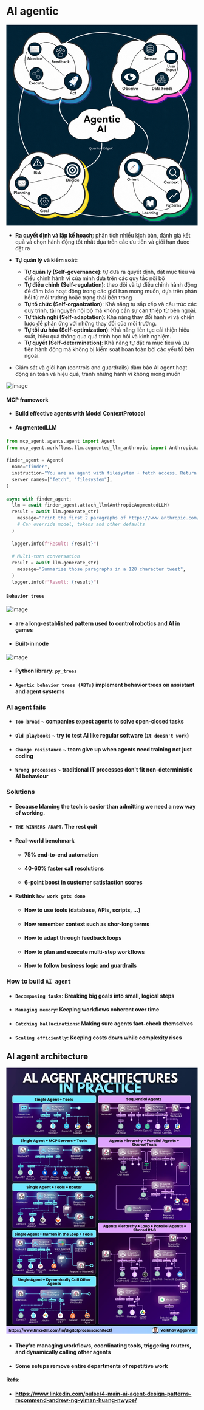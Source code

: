 # AI agentic

![](./media/agentic-ai.gif)

* **Ra quyết định và lập kế hoạch**: phân tích nhiều kịch bản, đánh giá kết quả và chọn hành động tốt nhất dựa trên các ưu tiên và giới hạn được đặt ra
* **Tự quản lý và kiểm soát**:
    * **Tự quản lý (Self-governance)**: tự đưa ra quyết định, đặt mục tiêu và điều chỉnh hành vi của mình dựa trên các quy tắc nội bộ
    * **Tự điều chỉnh (Self-regulation)**: theo dõi và tự điều chỉnh hành động để đảm bảo hoạt động trong các giới hạn mong muốn, dựa trên phản hồi từ môi trường hoặc trạng thái bên trong
    * **Tự tổ chức (Self-organization)**: Khả năng tự sắp xếp và cấu trúc các quy trình, tài nguyên nội bộ mà không cần sự can thiệp từ bên ngoài.
    * **Tự thích nghi (Self-adaptation)**: Khả năng thay đổi hành vi và chiến lược để phản ứng với những thay đổi của môi trường.
    * **Tự tối ưu hóa (Self-optimization)**: Khả năng liên tục cải thiện hiệu suất, hiệu quả thông qua quá trình học hỏi và kinh nghiệm.
    * **Tự quyết (Self-determination)**: Khả năng tự đặt ra mục tiêu và ưu tiên hành động mà không bị kiểm soát hoàn toàn bởi các yếu tố bên ngoài.

* Giám sát và giới hạn (controls and guardrails) đảm bảo AI agent hoạt động an toàn và hiệu quả, tránh những hành vi không mong muốn

![image](https://github.com/user-attachments/assets/5f758396-da1c-47c1-8029-310c740c8175)

#### MCP framework
- #### Build effective agents with Model ContextProtocol
- #### AugmentedLLM
```python
from mcp_agent.agents.agent import Agent
from mcp_agent.workflows.llm.augmented_llm_anthropic import AnthropicAugmentedLLM

finder_agent = Agent(
  name="finder",
  instruction="You are an agent with filesystem + fetch access. Return the requested file or URL contents.",
  server_names=["fetch", "filesystem"],
)

async with finder_agent:
  llm = await finder_agent.attach_llm(AnthropicAugmentedLLM)
  result = await llm.generate_str(
    message="Print the first 2 paragraphs of https://www.anthropic.com/research/building-effective-agents",
    # Can override model, tokens and other defaults
  )

  logger.info(f"Result: {result}")

  # Multi-turn conversation
  result = await llm.generate_str(
    message="Summarize those paragraphs in a 128 character tweet",
  )
  logger.info(f"Result: {result}")
```

#### `Behavior trees`
![image](https://github.com/user-attachments/assets/3ac0799e-b9fe-47c6-b825-2e328f76a7df)
- #### are a long-established pattern used to control robotics and AI in games
- #### Built-in node
![image](https://github.com/user-attachments/assets/c2d49668-775f-4387-be0c-e42b22599ce0)
- #### Python library: `py_trees`
- #### `Agentic behavior trees (ABTs)` implement behavior trees on assistant and agent systems

### AI agent fails
- #### `Too broad` ~ companies expect agents to solve open-closed tasks
- #### `Old playbooks` ~ try to test AI like regular software (`It doesn't work`)
- #### `Change resistance` ~ team give up when agents need training not just coding
- #### `Wrong processes` ~ traditional IT processes don't fit non-deterministic AI behaviour

### Solutions
- #### Because blaming the tech is easier than admitting we need a new way of working.
- #### `THE WINNERS ADAPT`. The rest quit
- #### Real-world benchmark
  - #### 75% end-to-end automation
  - #### 40-60% faster call resolutions
  - #### 6-point boost in customer satisfaction scores
- #### Rethink `how work gets done`
  - #### How to use tools (database, APIs, scripts, ...)
  - #### How remember context such as shor-long terms
  - #### How to adapt through feedback loops 
  - #### How to plan and execute multi-step workflows
  - #### How to follow business logic and guardrails

### How to build `AI agent`
- #### `Decomposing tasks`: Breaking big goals into small, logical steps
- #### `Managing memory`: Keeping workflows coherent over time
- #### `Catching hallucinations`: Making sure agents fact-check themselves
- #### `Scaling efficiently`: Keeping costs down while complexity rises


## AI agent architecture
![](./media/ai-agent-architecture.jpeg)
- #### They're managing workflows, coordinating tools, triggering routers, and dynamically calling other agents
- #### Some setups remove entire departments of repetitive work
#### Refs:
- #### https://www.linkedin.com/pulse/4-main-ai-agent-design-patterns-recommend-andrew-ng-yiman-huang-nwype/
